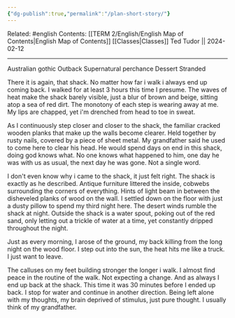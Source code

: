 ```yaml
---
{"dg-publish":true,"permalink":"/plan-short-story/"}
---
```


Related: #english
Contents: [[TERM 2/English/English Map of Contents\|English Map of Contents]]
[[Classes\|Classes]]
Ted Tudor || 2024-02-12
***
Australian gothic
Outback
Supernatural perchance
Dessert 
Stranded 



There it is again, that shack. No matter how far i walk i always end up coming back. I walked for at least 3 hours this time I presume. The waves of heat make the shack barely visible, just a blur of brown and beige, sitting atop a sea of red dirt. The monotony of each step is wearing away at me. My lips are chapped, yet i'm drenched from head to toe in sweat. 

As I continuously step closer and closer to the shack, the familiar cracked wooden planks that make up the walls become clearer. Held together by rusty nails, covered by a piece of sheet metal. My grandfather said he used to come here to clear his head. He would spend days on end in this shack, doing god knows what. No one knows what happened to him, one day he was with us as usual, the next day he was gone. Not a single word.

I don't even know why i came to the shack, it just felt right. The shack is exactly as he described. Antique furniture littered the inside, cobwebs surrounding the corners of everything. Hints of light beam in between the disheveled planks of wood on the wall. I settled down on the floor with just a dusty pillow to spend my third night here. The desert winds rumble the shack at night. Outside the shack is a water spout, poking out of the red sand, only letting out a trickle of water at a time, yet constantly dripped throughout the night. 

Just as every morning, I arose of the ground, my back killing from the long night on the wood floor. I step out into the sun, the heat hits me like a truck. I just want to leave. 

The calluses on my feet building stronger the longer i walk. I almost find peace in the routine of the walk. Not expecting a change. And as always I end up back at the shack. This time it was 30 minutes before I ended up back. I stop for water and continue in another direction. Being left alone with my thoughts, my brain deprived of stimulus, just pure thought. I usually think of my grandfather.

















